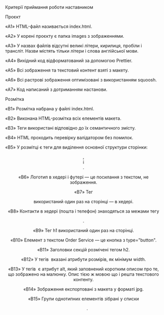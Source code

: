 Критерії приймання роботи наставником



Проєкт



«A1» HTML-файл називається index.html.



«A2» У корені проєкту є папка images з зображеннями.



«A3» У назвах файлів відсутні великі літери, кирилиця, пробіли і трансліт. Назви містять тільки літери і слова англійської мови.



«A4» Вихідний код відформатований за допомогою Prettier.



«A5» Всі зображення та текстовий контент взяті з макету.



«A6» Всі растрові зображення оптимізовані з використанням squoosh.



«A7» Код написаний з дотриманням настанови.



Розмітка



«B1» Розмітка набрана у файлі index.html.



«B2» Виконана HTML-розмітка всіх елементів макета.



«B3» Теги використані відповідно до їх семантичного змісту.



«B4» HTML проходить перевірку валідатором без помилок.



«B5» У розмітці є теги для виділення основної структури сторінки: <header>, <main> і <footer>.



«B6» Логотип в хедері і футері — це посилання з текстом, не зображення. 



«B7» Тег <nav> використаний один раз на сторінці — в хедері.



«B8» Контакти в хедері (пошта і телефон) знаходяться за межами тегу <nav>. 



«B9» Тег h1 використаний один раз на сторінці.



«B10» Елемент з текстом Order Service — це кнопка з type="button". 



«B11» Заголовки секцій розмічені тегом h2.



«B12» У тегів <img> вказані атрибути розмірів, як мінімум width.



«B13» У тегів <img> є атрибут alt, який заповнений коротким описом про те, що зображено на малюнку. Опис тією ж мовою що і решта текстового контенту. 



«B14» Зображення експортовані з макета у форматі jpg.



«B15» Групи однотипних елементів зібрані у списки <ul>.
